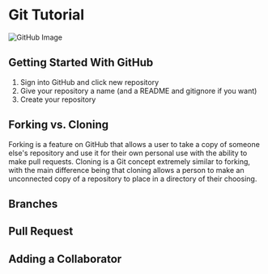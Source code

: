 # Git Tutorial
![GitHub Image](https://github.githubassets.com/images/modules/logos_page/GitHub-Logo.png)

## Getting Started With GitHub
1. Sign into GitHub and click new repository
2. Give your repository a name (and a README and gitignore if you want)
3. Create your repository

## Forking vs. Cloning
Forking is a feature on GitHub that allows a user to take a copy of someone else's repository and use it for their own personal use with the ability to make pull requests. Cloning is a Git concept extremely similar to forking, with the main difference being that cloning allows a person to make an unconnected copy of a repository to place in a directory of their choosing.

## Branches

## Pull Request

## Adding a Collaborator
